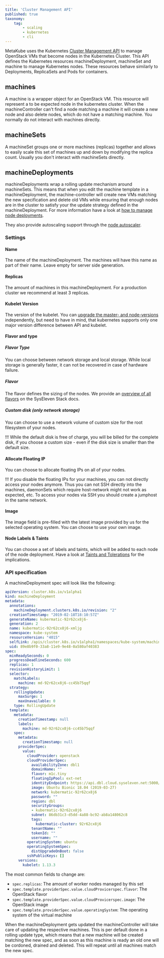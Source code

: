 ```yaml
---
title: 'Cluster Management API'
published: true
taxonomy:
    tag:
        - scaling
        - kubernetes
        - cli
---
```


MetaKube uses the Kubernetes [Cluster Management API](https://github.com/kubernetes-sigs/cluster-api) to manage OpenStack VMs that become nodes in the Kubernetes Cluster.
This API defines the Kubernetes resources machineDeployment, machineSet and machine to manage Kubernetes nodes. These resources behave similarly to Deployments, ReplicaSets and Pods for containers.

## machines

A machine is a wrapper object for an OpenStack VM. This resource will represent a to be expected node in the kubernetes cluster. When the machineController can't find a node matching a machine it will create a new node and also delete nodes, which do not have a matching machine. You normally do not interact with machines directly.

## machineSets

A machineSet groups one or more machines (replicas) together and allows to easily scale this set of machines up and down by modifying the replica count. Usually you don't interact with machineSets directly.

## machineDeployments

machineDeployments wrap a rolling update mechanism around machineSets. This means that when you edit the machine template in a machineDeployment, the machine-controller will create new VMs matching the new specification and delete old VMs while ensuring that enough nodes are in the cluster to satisfy your the update strategy defined in the machineDeployment. For more information have a look at [how to manage node deployments](../../04.tutorials/09.manage-node-deployments/default.en.md).

They also provide autoscaling support through the [node autoscaler](../../04.tutorials/20.use-horizontal-node-autoscaling/default.en.md).

### Settings

#### Name

The name of the machineDeployment. The machines will have this name as part of their name. Leave empty for server side generation.

#### Replicas

The amount of machines in this machineDeployment. For a production cluster we recommend at least 3 replicas.

#### Kubelet Version

The version of the kubelet. You can [upgrade the master- and node-versions](../../04.tutorials/03.upgrade-a-cluster/default.en.md) independently, but need to have in mind, that kubernetes supports only one major version difference between API and kubelet.

#### Flavor and type

##### Flavor Type

You can choose between network storage and local storage. While local storage is generally faster, it can not be recovered in case of hardware failure.

##### Flavor

The flavor defines the sizing of the nodes. We provide an [overview of all flavors](https://docs.syseleven.de/syseleven-stack/en/reference/compute#flavors) on the SysEleven Stack docs.

##### Custom disk (only network storage)

You can choose to use a network volume of custom size for the root filesystem of your nodes.

!!! While the default disk is free of charge, you will be billed for the complete disk, if you choose a custom size - even if the disk size is smaller than the default size.

#### Allocate Floating IP

You can choose to allocate floating IPs on all of your nodes.

!!! If you disable the floating IPs for your machines, you can not directly access your nodes anymore. Thus you can not SSH directly into the machines, daemonSets which require host-network might not work as expected, etc. To access your nodes via SSH you should create a jumphost in the same network.

#### Image

The image field is pre-filled with the latest image provided by us for the selected operating system. You can choose to use your own image.

#### Node Labels & Taints

You can choose a set of labels and taints, which will be added to each node of the node deployment. Have a look at [Taints and Tolerations](../10.taints-and-tolerations/default.en.md) for the implications.

### API specification

A machineDeployment spec will look like the following:

```yaml
apiVersion: cluster.k8s.io/v1alpha1
kind: machineDeployment
metadata:
  annotations:
    machineDeployment.clusters.k8s.io/revision: "2"
  creationTimestamp: "2019-02-18T18:10:57Z"
  generateName: kubermatic-92r62cx8j6-
  generation: 2
  name: kubermatic-92r62cx8j6-xmljg
  namespace: kube-system
  resourceVersion: "4015"
  selfLink: /apis/cluster.k8s.io/v1alpha1/namespaces/kube-system/machineDeployments/kubermatic-92r62cx8j6-xmljg
  uid: 89e8b9f0-33a8-11e9-9e48-0a580af40383
spec:
  minReadySeconds: 0
  progressDeadlineSeconds: 600
  replicas: 1
  revisionHistoryLimit: 1
  selector:
    matchLabels:
      machine: md-92r62cx8j6-cc45b75qqf
  strategy:
    rollingUpdate:
      maxSurge: 1
      maxUnavailable: 0
    type: RollingUpdate
  template:
    metadata:
      creationTimestamp: null
      labels:
        machine: md-92r62cx8j6-cc45b75qqf
    spec:
      metadata:
        creationTimestamp: null
      providerSpec:
        value:
          cloudProvider: openstack
          cloudProviderSpec:
            availabilityZone: dbl1
            domainName: ""
            flavor: m1c.tiny
            floatingIpPool: ext-net
            identityEndpoint: https://api.dbl.cloud.syseleven.net:5000/v3
            image: Ubuntu Bionic 18.04 (2019-03-27)
            network: kubermatic-92r62cx8j6
            password: ""
            region: dbl
            securityGroups:
            - kubermatic-92r62cx8j6
            subnet: 86db31c3-d5dd-4a88-bc92-ab8a148062c8
            tags:
              kubermatic-cluster: 92r62cx8j6
            tenantName: ""
            tokenId: ""
            username: ""
          operatingSystem: ubuntu
          operatingSystemSpec:
            distUpgradeOnBoot: false
          sshPublicKeys: []
      versions:
        kubelet: 1.13.3
```

The most common fields to change are:

* `spec.replicas`: The amount of worker nodes managed by this set
* `spec.template.providerSpec.value.cloudProvicerspec.flavor`: The OpenStack flavor
* `spec.template.providerSpec.value.cloudProvicerspec.image`: The OpenStack image
* `spec.template.providerSpec.value.operatingSystem`: The operating system of the virtual machine

When the machineDeployment gets updated the machineController will take care of updating the respective machines. This is per default done in a rolling update type, which means that a new machine will be created matching the new spec, and as soon as this machine is ready an old one will be cordoned, drained and deleted. This will repeat until all machines match the new spec.
